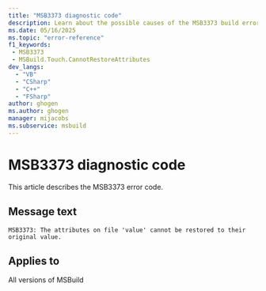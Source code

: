 ```yaml
---
title: "MSB3373 diagnostic code"
description: Learn about the possible causes of the MSB3373 build error, and get troubleshooting tips.
ms.date: 05/16/2025
ms.topic: "error-reference"
f1_keywords:
 - MSB3373
 - MSBuild.Touch.CannotRestoreAttributes
dev_langs:
  - "VB"
  - "CSharp"
  - "C++"
  - "FSharp"
author: ghogen
ms.author: ghogen
manager: mijacobs
ms.subservice: msbuild
---
```


# MSB3373 diagnostic code

<!-- :::ErrorDefinitionDescription::: -->
<!-- :::editable-content name="introDescription"::: -->
This article describes the MSB3373 error code.
<!-- :::editable-content-end::: -->

## Message text

<!-- :::editable-content name="messageText"::: -->
`MSB3373: The attributes on file 'value' cannot be restored to their original value.`
<!-- :::editable-content-end::: -->
<!-- MSB3373: The attributes on file "{0}" cannot be restored to their original value. {1} -->

<!-- :::editable-content name="postOutputDescription"::: -->
<!--
{StrBegin="MSB3373: "}
-->
<!-- :::editable-content-end::: -->
<!-- :::ErrorDefinitionDescription-end::: -->

## Applies to

All versions of MSBuild
